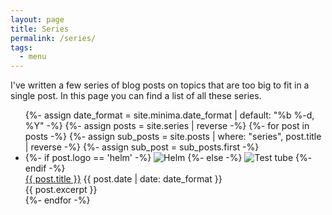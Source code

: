 ```yaml
---
layout: page
title: Series
permalink: /series/
tags:
  - menu
---
```

I've written a few series of blog posts on topics that are too big to fit in a
single post. In this page you can find a list of all these series.

<ul>
{%- assign date_format = site.minima.date_format | default: "%b %-d, %Y" -%}
{%- assign posts = site.series | reverse -%}
{%- for post in posts -%}
  {%- assign sub_posts = site.posts | where: "series", post.title | reverse -%}
  {%- assign sub_post = sub_posts.first -%}
  <li>
    {%- if post.logo == 'helm' -%}
    <img src="{{ site.baseurl }}/assets/helm-blue-vector.svg" alt="Helm">
    {%- else -%}
    <img src="{{ site.baseurl }}/assets/test-tube-4-128.png" alt="Test tube">
    {%- endif -%}
    <div>
      <div class="series-list-header">
        <a href="{{ sub_post.url | relative_url }}">{{ post.title }}</a>
        <time datetime="{{ post.date | date_to_xmlschema }}">
          {{ post.date | date: date_format }}
        </time>
      </div>
      {{ post.excerpt }}
    </div>
  </li>
{%- endfor -%}
</ul>
